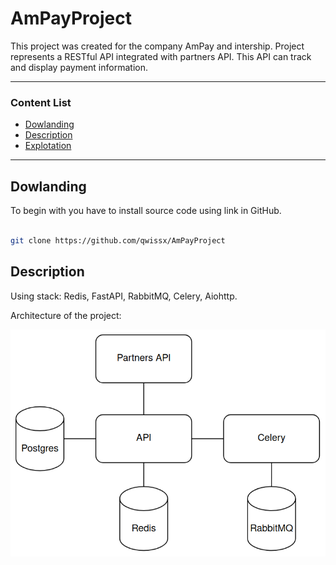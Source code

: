# AmPayProject

This project was created for the company AmPay and intership. Project represents a RESTful API integrated with partners API. This API can track and display payment information.

---

### Content List

- [Dowlanding](##Dowlanding)
- [Description](##Description)
- [Explotation](##Explotation)

---

## Dowlanding

To begin with you have to install source code using link in GitHub.

```bash

git clone https://github.com/qwissx/AmPayProject

```

## Description

Using stack: Redis, FastAPI, RabbitMQ, Celery, Aiohttp.

Architecture of the project:

![Architecture](static/app.png)